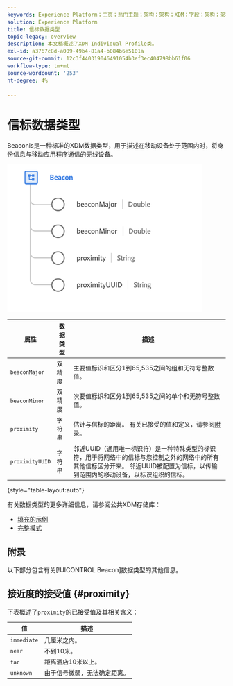 ```yaml
---
keywords: Experience Platform；主页；热门主题；架构；架构；XDM；字段；架构；架构；信标；交互详细信息；数据类型；数据类型；
solution: Experience Platform
title: 信标数据类型
topic-legacy: overview
description: 本文档概述了XDM Individual Profile类。
exl-id: a3767c8d-a009-49b4-81a4-b084b6e5101a
source-git-commit: 12c3f440319046491054b3ef3ec404798bb61f06
workflow-type: tm+mt
source-wordcount: '253'
ht-degree: 4%

---
```


#  信标数据类型

 Beaconis是一种标准的XDM数据类型，用于描述在移动设备处于范围内时，将身份信息与移动应用程序通信的无线设备。

<img src="../images/data-types/beacon.png" width="450" /><br />

| 属性 | 数据类型 | 描述 |
| --- | --- | --- |
| `beaconMajor` | 双精度 | 主要值标识和区分1到65,535之间的组和无符号整数值。 |
| `beaconMinor` | 双精度 | 次要值标识和区分1到65,535之间的单个和无符号整数值。 |
| `proximity` | 字符串 | 估计与信标的距离。 有关已接受的值和定义，请参阅[附录](#proximity)。 |
| `proximityUUID` | 字符串 | 邻近UUID（通用唯一标识符）是一种特殊类型的标识符，用于将网络中的信标与您控制之外的网络中的所有其他信标区分开来。 邻近UUID被配置为信标，以传输到范围内的移动设备，以标识组织的信标。 |

{style=&quot;table-layout:auto&quot;}

有关数据类型的更多详细信息，请参阅公共XDM存储库：

* [填充的示例](https://github.com/adobe/xdm/blob/master/components/datatypes/deprecated/beacon-interaction-details.example.1.json)
* [完整模式](https://github.com/adobe/xdm/blob/master/components/datatypes/deprecated/beacon-interaction-details.schema.json)

## 附录

以下部分包含有关[!UICONTROL Beacon]数据类型的其他信息。

## 接近度的接受值 {#proximity}

下表概述了`proximity`的已接受值及其相关含义：

| 值 | 描述 |
| --- | --- |
| `immediate` | 几厘米之内。 |
| `near` | 不到10米。 |
| `far` | 距离酒店10米以上。 |
| `unknown` | 由于信号微弱，无法确定距离。 |
